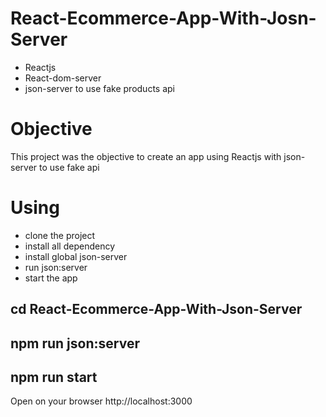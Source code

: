 # React-Ecommerce-App-With-Josn-Server
* Reactjs
* React-dom-server
* json-server to use fake products api

# Objective
This project was the objective to create an app using Reactjs with json-server to use fake api

# Using
* clone the project
* install all dependency
* install global json-server
* run json:server
* start the app

 ## cd React-Ecommerce-App-With-Json-Server
 ## npm run json:server
 ## npm run start
 
 
 Open on your browser http://localhost:3000
